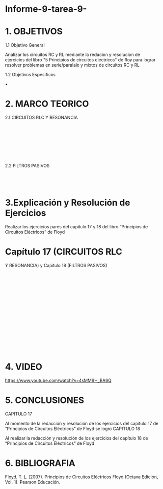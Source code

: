 # Informe-9-tarea-9-
# 1. OBJETIVOS 
 
1.1 Objetivo General

Analizar los circuitos RC y RL mediante la redacion y resolucion de ejercicios del libro "5 Principios de circuitos electricos" de floy para lograr resolver problemas en serie/paralalo y mixtos de circuitos RC y RL

1.2 Objetivos Espesificos

•	

# 2. MARCO TEORICO
  
   2.1 CIRCUITOS RLC
Y RESONANCIA
   
 ![]()

![]()

![]()

![]()

![]()

![]()

![]()

![]()

![]()



  2.2 FILTROS PASIVOS
  
![]()

![]()

![]()

![]()

    
# 3.Explicación y Resolución de Ejercicios 

 Realizar los ejercicios pares del capitulo 17 y 18 del libro “Principios de Circuitos Eléctricos” de Floyd 

# Capítulo 17 (CIRCUITOS RLC
Y RESONANCIA) y Capitulo 18 (FILTROS PASIVOS)

![]()

![]()

![]()

![]()

![]()

![]()

![]()

![]()

![]()

![]()

![]()

![]()

![]()

![]()

![]()

![]()

![]()

![]()

![]()


# 4. VIDEO

https://www.youtube.com/watch?v=4sMM9H_BA6Q

# 5. CONCLUSIONES

CAPITULO 17

Al momento de la redacción y resolución de los ejercicios del capítulo 17 de “Principios de Circuitos Eléctricos” de Floyd se logro 
CAPITULO 18

Al realizar la redacción y resolución de los ejercicios del capítulo 18 de “Principios de Circuitos Eléctricos” de Floyd  


# 6. BIBLIOGRAFIA

  Floyd, T. L. (2007). Principios de Circuitos Eléctricos Floyd (Octava Edición, Vol. 1). Pearson Educación.
